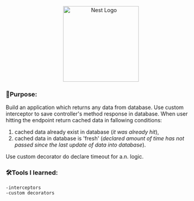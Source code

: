 <p align="center">
  <a href="http://nestjs.com/" target="blank"><img src="https://nestjs.com/img/logo-small.svg" width="200" alt="Nest Logo" /></a>
</p>

### 🎯Purpose:
Build an application which returns any data from database. 
Use custom interceptor to save controller's method response in database. 
When user hitting the endpoint return cached data in fallowing conditions: 

1) cached data already exist in database (_it was already hit_), 
2) cached data in database is 'fresh' (_declared amount of time has not passed since the last update of data into database_).

Use custom decorator do declare timeout for a.n. logic.

### 🛠️Tools I learned:
    -interceptors
    -custom decorators